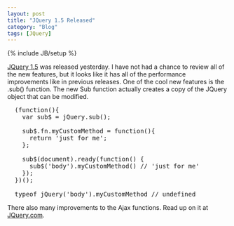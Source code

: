 ```yaml
---
layout: post
title: "JQuery 1.5 Released"
category: "Blog"
tags: [JQuery]
---
```

{% include JB/setup %}

[JQuery 1.5](http://jquery.com "JQuery 1.5") was released yesterday. I have not had a chance to review all of the new features, but it looks like it has all of the performance improvements like in previous releases. One of the cool new features is the .sub() function. The new Sub function actually creates a copy of the JQuery object that can be modified.

<pre class="brush: JavaScript;">  (function(){
    var sub$ = jQuery.sub();

    sub$.fn.myCustomMethod = function(){
      return 'just for me';
    };

    sub$(document).ready(function() {
      sub$('body').myCustomMethod() // 'just for me'
    });
  })();

  typeof jQuery('body').myCustomMethod // undefined
</pre>
There also many improvements to the Ajax functions. Read up on it at [JQuery.com](http://jquery.com "JQuery 1.5").